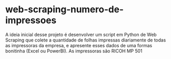 # web-scraping-numero-de-impressoes
A ideia inicial desse projeto é desenvolver um script em Python de Web Scraping que colete a quantidade de folhas impressas diariamente de todas as impressoras da empresa, e apresente esses dados de uma formas bonitinha (Excel ou PowerBI).
As impressoras são RICOH MP 501

